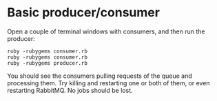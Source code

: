 Basic producer/consumer
=======================

Open a couple of terminal windows with consumers, and then run the producer:

    ruby -rubygems consumer.rb
    ruby -rubygems consumer.rb
    ruby -rubygems producer.rb

You should see the consumers pulling requests of the queue and processing them. Try killing and restarting one or both of them, or even restarting RabbitMQ. No jobs should be lost.
